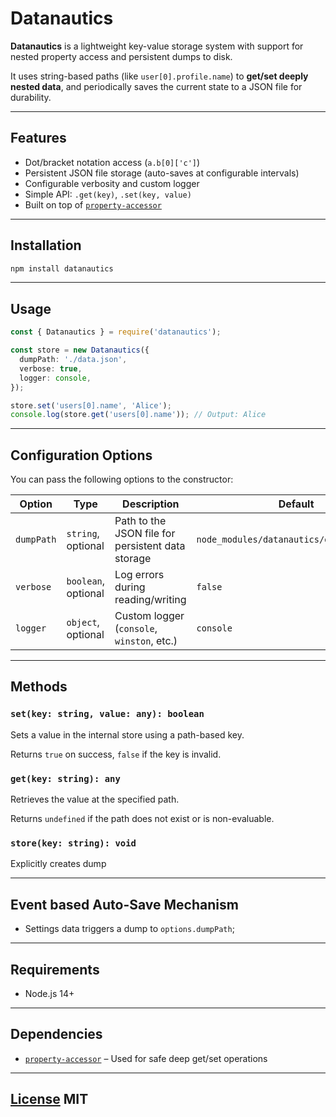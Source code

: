 # Datanautics

**Datanautics** is a lightweight key-value storage system with support for nested property access and persistent dumps to disk.

It uses string-based paths (like `user[0].profile.name`) to **get/set deeply nested data**, and periodically saves the current state to a JSON file for durability.

---

## Features

- Dot/bracket notation access (`a.b[0]['c']`)
- Persistent JSON file storage (auto-saves at configurable intervals)
- Configurable verbosity and custom logger
- Simple API: `.get(key)`, `.set(key, value)`
- Built on top of [`property-accessor`](https://npmjs.com/package/property-accessor)

---

## Installation

```bash
npm install datanautics
```

---

## Usage

```ts
const { Datanautics } = require('datanautics');

const store = new Datanautics({
  dumpPath: './data.json',
  verbose: true,
  logger: console,
});

store.set('users[0].name', 'Alice');
console.log(store.get('users[0].name')); // Output: Alice
```

---

## Configuration Options

You can pass the following options to the constructor:

| Option     | Type                | Description                                       | Default                                   |
| ---------- | ------------------- | ------------------------------------------------- | ----------------------------------------- |
| `dumpPath` | `string`, optional  | Path to the JSON file for persistent data storage | `node_modules/datanautics/data/data.json` |
| `verbose`  | `boolean`, optional | Log errors during reading/writing                 | `false`                                   |
| `logger`   | `object`, optional  | Custom logger (`console`, `winston`, etc.)        | `console`                                 |

---

## Methods

### `set(key: string, value: any): boolean`

Sets a value in the internal store using a path-based key.

Returns `true` on success, `false` if the key is invalid.

### `get(key: string): any`

Retrieves the value at the specified path.

Returns `undefined` if the path does not exist or is non-evaluable.

### `store(key: string): void`

Explicitly creates dump

---

## Event based Auto-Save Mechanism

- Settings data triggers a dump to `options.dumpPath`;

---

## Requirements

- Node.js 14+

---

## Dependencies

- [`property-accessor`](https://npmjs.com/package/property-accessor) – Used for safe deep get/set operations

---

## [License](./LICENSE) MIT
